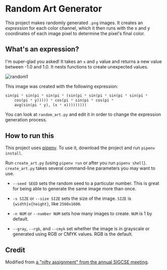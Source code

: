 # Random Art Generator

This project makes randomly generated `.png` images. It creates an *expression*
for each color channel, which it then runs with the x and y coordinates of each image pixel to determine the pixel's final color.

## What's an expression?

I'm super-glad you asked! It takes an `x` and `y` value and returns a new
value between -1.0 and 1.0. It nests functions to create unexpected values.

![random1](random1.png)

This image was created with the following expression:

```py
sin(pi * sin(pi * sin(pi * (sin(pi * sin(pi * sin(pi * sin(pi *
    cos(pi * y))))) * cos(pi * sin(pi * cos(pi *
    avg(sin(pi * y), (x * x)))))))))
```

You can look at `random_art.py` and edit it in order to change the expression generation process.

## How to run this

This project uses [pipenv](https://pipenv.readthedocs.io/en/latest/). To use it, download the project and run `pipenv install`.

Run `create_art.py` (using `pipenv run` or after you run `pipenv shell`). `create_art.py` takes several command-line parameters you may want to use.

* `--seed SEED` sets the random seed to a particular number. This is great for
being able to generate the same image more than once.

* `-s SIZE` or `--size SIZE` sets the size of the image. `SIZE` is `{width}x{height}`, like `2560x1600`.

* `-n NUM` or `--number NUM` sets how many images to create. `NUM` is 1 by
default.

* `--gray`, `--rgb`, and `--cmyk` set whether the image is in grayscale or generated using RGB or CMYK values. RGB is the default.

## Credit

Modified from [a "nifty assignment" from the annual SIGCSE meeting](http://nifty.stanford.edu/2009/stone-random-art/).
